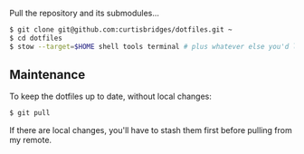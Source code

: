 Pull the repository and its submodules...

```bash
$ git clone git@github.com:curtisbridges/dotfiles.git ~
$ cd dotfiles
$ stow --target=$HOME shell tools terminal # plus whatever else you'd like
```

## Maintenance

To keep the dotfiles up to date, without local changes:

```bash
$ git pull
```

If there are local changes, you'll have to stash them first before pulling from my remote.


